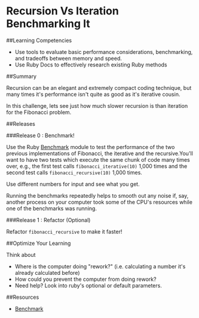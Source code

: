 # Recursion Vs Iteration Benchmarking It

##Learning Competencies

* Use tools to evaluate basic performance considerations, benchmarking, and tradeoffs between memory and speed.
* Use Ruby Docs to effectively research existing Ruby methods

##Summary

Recursion can be an elegant and extremely compact coding technique, but many times it's performance isn't quite as good as it's iterative cousin.

In this challenge, lets see just how much slower recursion is than iteration for the Fibonacci problem.

##Releases

###Release 0 : Benchmark!

Use the Ruby [Benchmark](http://www.ruby-doc.org/stdlib-1.9.3/libdoc/benchmark/rdoc/Benchmark.html) module to test the performance of the two previous implementations of Fibonacci, the iterative and the recursive.You'll want to have two tests which execute the same chunk of code many times over, e.g., the first test calls `fibonacci_iterative(10)` 1,000 times and the second test calls `fibonacci_recursive(10)` 1,000 times.

Use different numbers for input and see what you get.

Running the benchmarks repeatedly helps to smooth out any noise if, say, another process on your computer took some of the CPU's resources while one of the benchmarks was running.

###Release 1 : Refactor (Optional) 

Refactor `fibonacci_recursive` to make it faster!

##Optimize Your Learning

Think about 
  * Where is the computer doing "rework?" (i.e. calculating a number it's already calculated before)
  * How could you prevent the computer from doing rework?
  * Need help? Look into ruby's optional or default parameters.


##Resources
* [Benchmark](http://www.ruby-doc.org/stdlib-1.9.3/libdoc/benchmark/rdoc/Benchmark.html)
